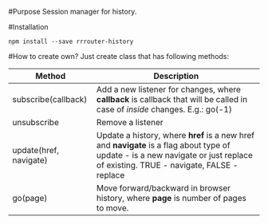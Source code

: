 #Purpose
Session manager for history.

#Installation
```
npm install --save rrrouter-history
```

#How to create own?
Just create class that has following methods:

| Method      | Description    |
|-------------|----------------|
| subscribe(callback) | Add a new listener for changes, where **callback** is callback that will be called in case of _inside_ changes. E.g.: go(-1) |
| unsubscribe | Remove a listener |
| update(href, navigate) | Update a history, where **href** is a new href and **navigate** is a flag about type of update - is a new navigate or just replace of existing. TRUE - navigate, FALSE - replace |
| go(page) | Move forward/backward in browser history, where **page** is number of pages to move. |
